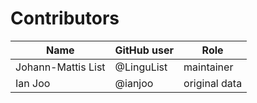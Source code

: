 # Contributors

Name | GitHub user | Role
--- | --- | ---
Johann-Mattis List | @LinguList | maintainer
Ian Joo | @ianjoo | original data
